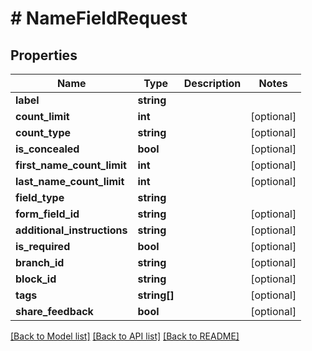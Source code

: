 # # NameFieldRequest

## Properties

Name | Type | Description | Notes
------------ | ------------- | ------------- | -------------
**label** | **string** |  |
**count_limit** | **int** |  | [optional]
**count_type** | **string** |  | [optional]
**is_concealed** | **bool** |  | [optional]
**first_name_count_limit** | **int** |  | [optional]
**last_name_count_limit** | **int** |  | [optional]
**field_type** | **string** |  |
**form_field_id** | **string** |  | [optional]
**additional_instructions** | **string** |  | [optional]
**is_required** | **bool** |  | [optional]
**branch_id** | **string** |  | [optional]
**block_id** | **string** |  | [optional]
**tags** | **string[]** |  | [optional]
**share_feedback** | **bool** |  | [optional]

[[Back to Model list]](../../README.md#models) [[Back to API list]](../../README.md#endpoints) [[Back to README]](../../README.md)
